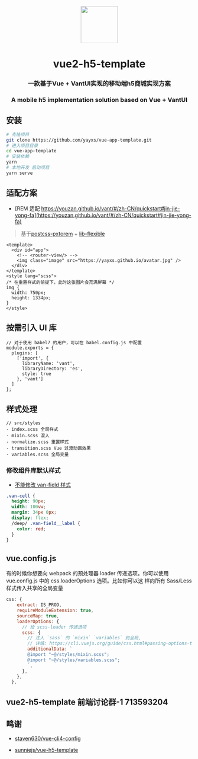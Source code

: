 <div align="center"><img width="100" src="https://yayxs.github.io/avatar.jpg"/>
<h1> vue2-h5-template</h1>
<h3>一款基于Vue + VantUI实现的移动端h5商城实现方案</h3>
<h3>A mobile h5 implementation solution based on Vue + VantUI</h3>
</div>

<!-- ## 演示地址

- [🚀 演示地址：vue-app-template vu2版本]() -->


## 安装

```bash
# 克隆项目
git clone https://github.com/yayxs/vue-app-template.git
# 进入项目目录
cd vue-app-template
# 安装依赖
yarn
# 本地开发 启动项目
yarn serve
```


## 适配方案

- [REM 适配 https://youzan.github.io/vant/#/zh-CN/quickstart#jin-jie-yong-fa](https://youzan.github.io/vant/#/zh-CN/quickstart#jin-jie-yong-fa)

> 基于[postcss-pxtorem](https://github.com/cuth/postcss-pxtorem) + [lib-flexible](https://github.com/amfe/lib-flexible)

```vue
<template>
  <div id="app">
    <!-- <router-view/> -->
    <img class="image" src="https://yayxs.github.io/avatar.jpg" />
  </div>
</template>
<style lang="scss">
/* 在重置样式的前提下，此时这张图片会充满屏幕 */
img {
  width: 750px;
  height: 1334px;
}
</style>
```

## 按需引入 UI 库

```
// 对于使用 babel7 的用户，可以在 babel.config.js 中配置
module.exports = {
  plugins: [
    ['import', {
      libraryName: 'vant',
      libraryDirectory: 'es',
      style: true
    }, 'vant']
  ]
};
```

## 样式处理

```
// src/styles
- index.scss 全局样式
- mixin.scss 混入
- normalize.scss 重置样式
- transition.scss Vue 过渡动画效果
- variables.scss 全局变量
```

### 修改组件库默认样式

- [不能修改 van-field 样式](https://github.com/youzan/vant/issues/6131)

```scss
.van-cell {
  height: 90px;
  width: 100vw;
  margin: 34px 0px;
  display: flex;
  /deep/ .van-field__label {
    color: red;
  }
}
```

## vue.config.js

有的时候你想要向 webpack 的预处理器 loader 传递选项。你可以使用 vue.config.js 中的 css.loaderOptions 选项。比如你可以这
样向所有 Sass/Less 样式传入共享的全局变量

```js
css: {
    extract: IS_PROD,
    requireModuleExtension: true,
    sourceMap: true,
    loaderOptions: {
      // 给 scss-loader 传递选项
      scss: {
        // 注入 `sass` 的 `mixin` `variables` 到全局,
        // 详情: https://cli.vuejs.org/guide/css.html#passing-options-to-pre-processor-loaders
        additionalData: `
        @import "~@/styles/mixin.scss";
        @import "~@/styles/variables.scss";
        `,
      },
    },
  },
```

## vue2-h5-template 前端讨论群-1 713593204

## 鸣谢

- [staven630/vue-cli4-config](https://github.com/staven630/vue-cli4-config)

- [sunniejs/vue-h5-template](https://github.com/sunniejs/vue-h5-template)